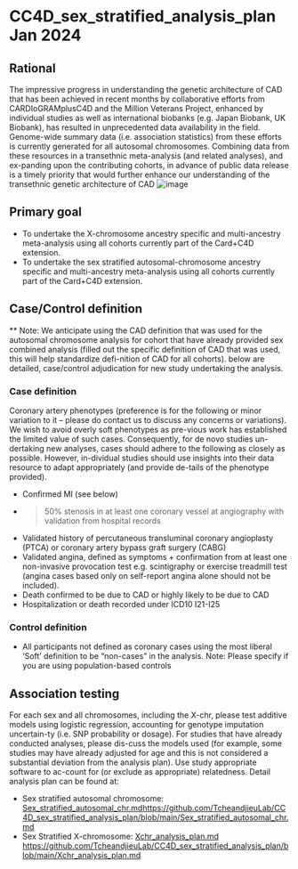 # CC4D_sex_stratified_analysis_plan Jan 2024
## Rational 
The impressive progress in understanding the genetic architecture of CAD that has been achieved in recent months by collaborative efforts from CARDIoGRAMplusC4D and the Million Veterans Project, enhanced by individual studies as well as international biobanks (e.g. Japan Biobank, UK Biobank), has resulted in unprecedented data availability in the field. Genome-wide summary data (i.e. association statistics) from these efforts is currently generated for all autosomal chromosomes. Combining data from these resources in a transethnic meta-analysis (and related analyses), and ex-panding upon the contributing cohorts, in advance of public data release is a timely priority that would further enhance our understanding of the transethnic genetic architecture of CAD
![image](https://github.com/TcheandjieuLab/CC4D_sex_stratified_analysis_plan/assets/32551968/c622eaf6-03f4-43dc-a04f-f5b0741e958e)

## Primary goal
- To undertake the X-chromosome ancestry specific and multi-ancestry meta-analysis using all cohorts currently part of the Card+C4D extension. 
-	To undertake the sex stratified autosomal-chromosome ancestry specific and multi-ancestry meta-analysis using all cohorts currently part of the Card+C4D extension.

## Case/Control definition
** Note: We anticipate using the CAD definition that was used for the autosomal chromosome analysis for cohort that have already provided sex combined analysis (filled out the specific definition of CAD that was used, this will help standardize defi-nition of CAD for all cohorts). below are detailed, case/control adjudication for new study undertaking the analysis.

### Case definition
Coronary artery phenotypes (preference is for the following or minor variation to it – please do contact us to discuss any concerns or variations). We wish to avoid overly soft phenotypes as pre-vious work has established the limited value of such cases. Consequently, for de novo studies un-dertaking new analyses, cases should adhere to the following as closely as possible. However, in-dividual studies should use insights into their data resource to adapt appropriately (and provide de-tails of the phenotype provided).
-	Confirmed MI (see below)
-	> 50% stenosis in at least one coronary vessel at angiography with validation from hospital records
-	Validated history of percutaneous transluminal coronary angioplasty (PTCA) or coronary artery bypass graft surgery (CABG)
-	Validated angina, defined as symptoms + confirmation from at least one non-invasive provocation test e.g. scintigraphy or exercise treadmill test (angina cases based only on self-report angina alone should not be included).
-	Death confirmed to be due to CAD or highly likely to be due to CAD
-	Hospitalization or death recorded under ICD10 I21-I25 

### Control definition
- All participants not defined as coronary cases using the most liberal ‘Soft’ definition to be “non-cases” in the analysis.
Note: Please specify if you are using population-based controls

## Association testing 
For each sex and all chromosomes, including the X-chr, please test additive models using logistic regression, accounting for genotype imputation uncertain-ty (i.e. SNP probability or dosage). For studies that have already conducted analyses, please dis-cuss the models used (for example, some studies may have already adjusted for age and this is not considered a substantial deviation from the analysis plan). Use study appropriate software to ac-count for (or exclude as appropriate) relatedness. Detail analysis plan can be found at:
* Sex  stratified autosomal chromosome: [Sex_stratified_autosomal_chr.md](https://github.com/TcheandjieuLab/CC4D_sex_stratified_analysis_plan/blob/main/Sex_stratified_autosomal_chr.md)https://github.com/TcheandjieuLab/CC4D_sex_stratified_analysis_plan/blob/main/Sex_stratified_autosomal_chr.md
* Sex Stratified X-chromosome: [Xchr_analysis_plan.md ](https://github.com/TcheandjieuLab/CC4D_sex_stratified_analysis_plan/blob/main/Xchr_analysis_plan.md)https://github.com/TcheandjieuLab/CC4D_sex_stratified_analysis_plan/blob/main/Xchr_analysis_plan.md



